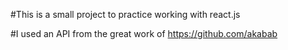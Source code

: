 #This is a small project to practice working with react.js


#I used an API from the great work of https://github.com/akabab
